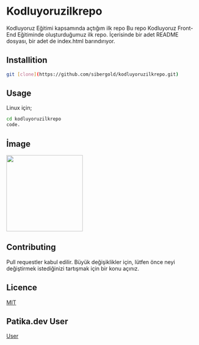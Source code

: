 # Kodluyoruzilkrepo
Kodluyoruz Eğitimi kapsamında açtığım ilk repo
Bu repo Kodluyoruz Front-End Eğitiminde oluşturduğumuz ilk repo. İçerisinde bir adet README dosyası, bir adet de index.html barındırıyor.

## Installition
````bash
git [clone](https://github.com/sibergold/kodluyoruzilkrepo.git)
````
## Usage
Linux için;
```bash
cd kodluyoruzilkrepo
code.
```

## İmage

<img src="https://octodex.github.com/images/Sentrytocat_octodex.jpg" width="200" height="200">

## Contributing
Pull requestler kabul edilir. Büyük değişiklikler için, lütfen önce neyi değiştirmek istediğinizi tartışmak için bir konu açınız.

## Licence 
[MIT](https://github.com/sibergold/kodluyoruzilkrepo/blob/main/LICENSE)

## Patika.dev User

[User](https://app.patika.dev/sibergold)
